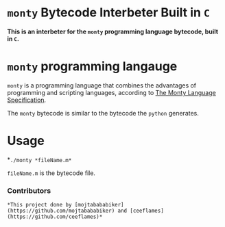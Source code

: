 # `monty` Bytecode Interbeter Built in `C`

   **This is an interbeter for the `monty` programming language bytecode, built in `C`.**

# `monty` programming langauge

  `monty` is a programming language that combines the advantages of programming and scripting languages, according to [The Monty Language Specification](https://montyscoconut.github.io/assets/media/Montys_Coconut_-_The_Monty_Programming_Language.pdf).

  The `monty` bytecode is similar to the bytecode the `python` generates.

# Usage

  *`./monty *fileName.m*`

  `fileName.m` is the bytecode file.




### Contributors

    *This project done by [mojtabababiker](https://github.com/mojtabababiker) and [ceeflames](https://github.com/ceeflames)*